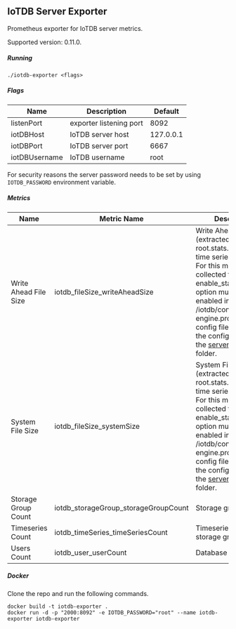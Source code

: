 ## IoTDB Server Exporter

Prometheus exporter for IoTDB server metrics.

Supported version: 0.11.0.

##### Running

```
./iotdb-exporter <flags>
```

##### Flags

| Name          | Description             | Default   |
| ------------- | ----------------------- | --------- |
| listenPort    | exporter listening port | 8092      |
| iotDBHost     | IoTDB server host       | 127.0.0.1 |
| iotDBPort     | IoTDB server port       | 6667      |
| iotDBUsername | IoTDB username          | root      |

For security reasons the server password needs to be set by using `IOTDB_PASSWORD` environment variable.

##### Metrics

| Name                  | Metric Name                          | Description                                                  |
| --------------------- | ------------------------------------ | ------------------------------------------------------------ |
| Write Ahead File Size | iotdb_fileSize_writeAheadSize        | Write Ahead File Size (extracted from the root.stats.file_size.WAL time series) in bytes. For this metric to be collected the enable_stat_monitor option must be enabled in the /iotdb/conf/iotdb-engine.properties config file. To update the config file check the [server_example](/server_example) folder. |
| System File Size      | iotdb_fileSize_systemSize            | System File Size (extracted from the root.stats.file_size.SYS time series) in bytes. For this metric to be collected the enable_stat_monitor option must be enabled in the /iotdb/conf/iotdb-engine.properties config file. To update the config file check the [server_example](/server_example) folder. |
| Storage Group Count   | iotdb_storageGroup_storageGroupCount | Storage group count                                          |
| Timeseries Count      | iotdb_timeSeries_timeSeriesCount     | Timeseries (across all storage groups) count                 |
| Users Count           | iotdb_user_userCount                 | Database users count                                         |

##### Docker

Clone the repo and run the following commands.

```
docker build -t iotdb-exporter .
docker run -d -p "2000:8092" -e IOTDB_PASSWORD="root" --name iotdb-exporter iotdb-exporter
```

